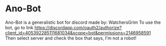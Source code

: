 # Ano-Bot
Ano-Bot is a generalistic bot for discord made by: WatchersGrim
To use the bot, go to link https://discordapp.com/oauth2/authorize?client_id=405392285111681034&scope=bot&permissions=2146958591
Then select server and check the box that says, I'm not a robot!
